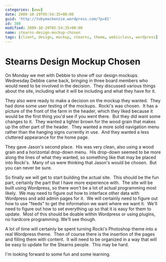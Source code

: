```yaml
---
categories: [www]
date: 2009-10-29T05:54:35+00:00
guid: 'http://tobymackenzie.wordpress.com/?p=81'
id: 388
modified: 2009-10-29T05:54:35+00:00
name: stearns-design-mockup-chosen
tags: [client, design, mockup, stearns, theme, webiiclass, wordpress]
---
```


Stearns Design Mockup Chosen
============================

On Monday we met with Debbie to show off our design mockups.  Wednesday Debbie came back, bringing in three board members who would need to be involved in the decision.  They discussed various things about the site, including what it will be including and what they have for it.

They also were ready to make a decision on the mockup they wanted.  They had done some user testing of the mockups.  Rocki's was chosen.  It has a picture of the front of the farm in the header, which they liked because it would be the first thing you'd see if you went there.  But they did want some changes to it.  They wanted a lighter brown for the wood grain that makes up the other part of the header.  They wanted a more solid navigation menu rather than the hanging signs currently in use.  And they wanted a less cluttered appearance for the home page.

They gave Jason's second place.  His was very clean, also using a wood grain and a horizontal drop-down menu.  His drop-down seemed to be more along the lines of what they wanted, so something like that may be placed into Rocki's.  Many of us were thinking that Jason's would be chosen.  But you can never be sure.

So finally we will get to start building the actual site.  This should be the fun part, certainly the part that I have more experience with.  The site will be built using Wordpress, so there won't be a lot of actual programming most likely.  We may need to figure out how to interface other data with Wordpress and add admin pages for it.  We will certainly need to figure out how to use "feeds" to get the information we want where we want it.  We'll need to figure out how to set everything up so that it is easy for them to update.  Most of this should be doable within Wordpress or using plugins, no hardcore programming.  We'll see though.

A lot of time will certainly be spent turning Rocki's Photoshop theme into a real Wordpress theme.  Then of course there is the insertion of the pages and filling them with content.  It will need to be organized in a way that will be easy to update for the Stearns people.  This may be hard.

I'm looking forward to some fun and some learning.
